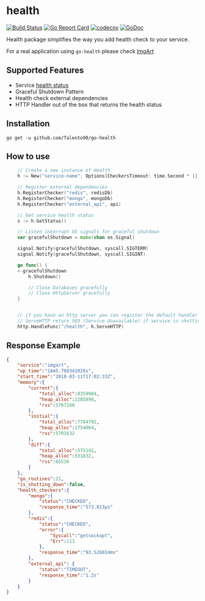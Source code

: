 # health

[![Build Status](https://travis-ci.org/Talento90/go-health.svg?branch=master)](https://travis-ci.org/Talento90/go-health) [![Go Report Card](https://goreportcard.com/badge/github.com/Talento90/go-health)](https://goreportcard.com/report/github.com/Talento90/go-health) [![codecov](https://codecov.io/gh/Talento90/go-health/branch/master/graph/badge.svg)](https://codecov.io/gh/Talento90/go-health)
[![GoDoc](https://godoc.org/github.com/Talento90/go-health?status.svg)](https://godoc.org/github.com/Talento90/go-health)

Health package simplifies the way you add health check to your service.

For a real application using `go-health` please check [ImgArt](https://github.com/Talento90/imgart)

## Supported Features

- Service [health status](https://godoc.org/github.com/Talento90/go-health#Status)
- Graceful Shutdown Pattern
- Health check external dependencies
- HTTP Handler out of the box that returns the health status

## Installation

```
go get -u github.com/Talento90/go-health
```

## How to use

```go
    // Create a new instance of Health
    h := New("service-name", Options{CheckersTimeout: time.Second * 1})

    // Register external dependencies
    h.RegisterChecker("redis", redisDb)
    h.RegisterChecker("mongo", mongoDb)
    h.RegisterChecker("external_api", api)

    // Get service health status
    s := h.GetStatus()

    // Listen interrupt OS signals for graceful shutdown
    var gracefulShutdown = make(chan os.Signal)

    signal.Notify(gracefulShutdown, syscall.SIGTERM)
    signal.Notify(gracefulShutdown, syscall.SIGINT)

    go func() {
    <-gracefulShutdown
        h.Shutdown()

        // Close Databases gracefully
        // Close HttpServer gracefully
    }


    // if you have an http server you can register the default handler
    // ServeHTTP return 503 (Service Unavailable) if service is shutting down
    http.HandleFunc("/health", h.ServeHTTP)
```

## Response Example

```json
{
    "service":"imgart",
    "up_time":"14m5.788341028s",
    "start_time":"2018-03-11T17:02:33Z",
    "memory":{
        "current":{
            "total_alloc":8359984,
            "heap_alloc":2285896,
            "rss":5767168
        },
        "initial":{
            "total_alloc":7784792,
            "heap_alloc":1754064,
            "rss":5701632
        },
        "diff":{
            "total_alloc":575192,
            "heap_alloc":531832,
            "rss":65536
        }
    },
    "go_routines":21,
    "is_shutting_down":false,
    "health_checkers":{
        "mongo":{
            "status":"CHECKED",
            "response_time":"573.813µs"
        },
        "redis":{
            "status":"CHECKED",
            "error":{
                "Syscall":"getsockopt",
                "Err":113
            },
            "response_time":"93.526014ms"
        },
        "external_api": {
            "status":"TIMEOUT",
            "response_time":"1.2s"
        }
    }
}
```
